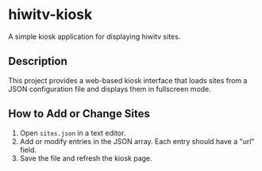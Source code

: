 # hiwitv-kiosk

A simple kiosk application for displaying hiwitv sites.

## Description

This project provides a web-based kiosk interface that loads sites from a JSON configuration file and displays them in fullscreen mode.

## How to Add or Change Sites

1. Open `sites.json` in a text editor.
2. Add or modify entries in the JSON array. Each entry should have a "url" field.
3. Save the file and refresh the kiosk page.
